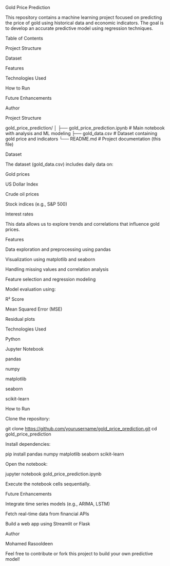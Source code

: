 Gold Price Prediction

This repository contains a machine learning project focused on predicting the price of gold using historical data and economic indicators. The goal is to develop an accurate predictive model using regression techniques.

Table of Contents

Project Structure

Dataset

Features

Technologies Used

How to Run

Future Enhancements

Author

Project Structure

gold_price_prediction/
│
├── gold_price_prediction.ipynb  # Main notebook with analysis and ML modeling
├── gold_data.csv                # Dataset containing gold price and indicators
└── README.md                    # Project documentation (this file)

Dataset

The dataset (gold_data.csv) includes daily data on:

Gold prices

US Dollar Index

Crude oil prices

Stock indices (e.g., S&P 500)

Interest rates

This data allows us to explore trends and correlations that influence gold prices.

Features

Data exploration and preprocessing using pandas

Visualization using matplotlib and seaborn

Handling missing values and correlation analysis

Feature selection and regression modeling

Model evaluation using:

R² Score

Mean Squared Error (MSE)

Residual plots

Technologies Used

Python

Jupyter Notebook

pandas

numpy

matplotlib

seaborn

scikit-learn

How to Run

Clone the repository:

git clone https://github.com/yourusername/gold_price_prediction.git
cd gold_price_prediction

Install dependencies:

pip install pandas numpy matplotlib seaborn scikit-learn

Open the notebook:

jupyter notebook gold_price_prediction.ipynb

Execute the notebook cells sequentially.

Future Enhancements

Integrate time series models (e.g., ARIMA, LSTM)

Fetch real-time data from financial APIs

Build a web app using Streamlit or Flask

Author

Mohamed Rasooldeen

Feel free to contribute or fork this project to build your own predictive model!

